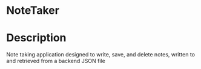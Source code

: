 # NoteTaker

# Description
Note taking application designed to write, save, and delete notes, written to and retrieved from a backend JSON file
